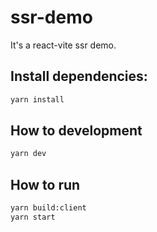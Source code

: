 # ssr-demo

It's a react-vite ssr demo.

## Install dependencies:

```bash
yarn install
```

## How to development

```bash
yarn dev
```


## How to run

```bash
yarn build:client
yarn start
```


